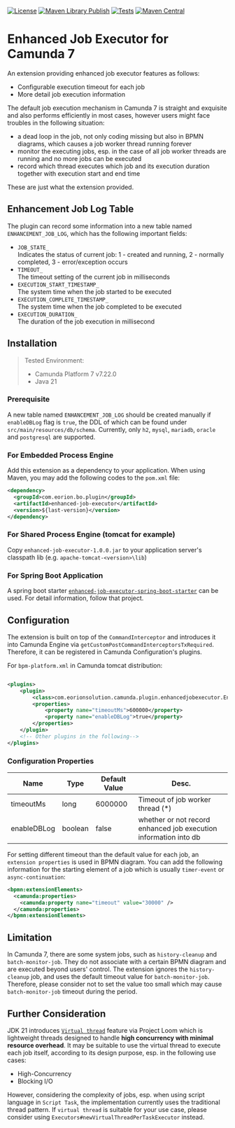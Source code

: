 [![License](https://img.shields.io/badge/License-Apache%202.0-yellowgreen.svg)](https://www.apache.org/licenses/LICENSE-2.0)
[![Maven Library Publish](https://github.com/orion-automation/enhanced-job-executor/actions/workflows/sonatype-publish.yml/badge.svg)](https://github.com/orion-automation/enhanced-job-executor/actions/workflows/sonatype-publish.yml)
[![Tests](https://github.com/orion-automation/application/actions/workflows/push-trigger.yml/badge.svg)](https://github.com/orion-automation/enhanced-job-executor/actions/workflows/push-trigger.yml)
[![Maven Central](https://maven-badges.sml.io/sonatype-central/com.eorion.bo.plugin/enhanced-job-executor/badge.svg)](https://maven-badges.sml.io/sonatype-central/com.eorion.bo.plugin/enhanced-job-executor)

# Enhanced Job Executor for Camunda 7

An extension providing enhanced job executor features as follows:

* Configurable execution timeout for each job
* More detail job execution information

The default job execution mechanism in Camunda 7 is straight and exquisite and 
also performs efficiently in most cases, however users might face troubles in the following situation:

* a dead loop in the job, not only coding missing but also in BPMN diagrams, which causes a job worker thread running forever
* monitor the executing jobs, esp. in the case of all job worker threads are running and no more jobs can be executed
* record which thread executes which job and its execution duration together with execution start and end time

These are just what the extension provided.

## Enhancement Job Log Table

The plugin can record some information into a new table named `ENHANCEMENT_JOB_LOG`, which has the following important fields:

* `JOB_STATE_`  
Indicates the status of current job: 1 - created and running, 2 - normally completed, 3 - error/exception occurs
* `TIMEOUT_`  
The timeout setting of the current job in milliseconds
* `EXECUTION_START_TIMESTAMP_`  
The system time when the job started to be executed
* `EXECUTION_COMPLETE_TIMESTAMP_`  
The system time when the job completed to be executed
* `EXECUTION_DURATION_`  
The duration of the job execution in millisecond

## Installation

> Tested Environment:
>* Camunda Platform 7 v7.22.0
>* Java 21

### Prerequisite

A new table named `ENHANCEMENT_JOB_LOG` should be created manually if `enableDBLog` flag is `true`, the DDL of which can be found under `src/main/resources/db/schema`.
Currently, only `h2`, `mysql`, `mariadb`, `oracle` and `postgresql` are supported.

### For Embedded Process Engine

Add this extension as a dependency to your application. When using Maven, you may add the following codes to the `pom.xml` file:

```xml
<dependency>
  <groupId>com.eorion.bo.plugin</groupId>
  <artifactId>enhanced-job-executor</artifactId>
  <version>${last-version}</version>
</dependency>
```

### For Shared Process Engine (tomcat for example)

Copy `enhanced-job-executor-1.0.0.jar` to your application server's classpath lib (e.g. `apache-tomcat-<version>\lib`)

### For Spring Boot Application

A spring boot starter [`enhanced-job-executor-spring-boot-starter`](https://github.com/orion-automation/enhanced-job-executor-spring-boot-starter) can be used. 
For detail information, follow that project.

## Configuration

The extension is built on top of the `CommandInterceptor` and introduces it into Camunda Engine via `getCustomPostCommandInterceptorsTxRequired`. 
Therefore, it can be registered in Camunda Configuration's plugins.

For `bpm-platform.xml` in Camunda tomcat distribution:

```xml

<plugins>
    <plugin>
        <class>com.eorionsolution.camunda.plugin.enhancedjobexecutor.EnhancedJobExecutorPlugin</class>
        <properties>
            <property name="timeoutMs">600000</property>
            <property name="enableDBLog">true</property>
        </properties>
    </plugin>
    <!-- Other plugins in the following-->
</plugins>
```

### Configuration Properties

| Name        | Type    | Default Value | Desc.                                                            |
|-------------|---------|---------------|------------------------------------------------------------------|
| timeoutMs   | long    | 6000000       | Timeout of job worker thread  (*)                                |
| enableDBLog | boolean | false         | whether or not record enhanced job execution information into db |

For setting different timeout than the default value for each job, an `extension properties` is used in BPMN diagram.
You can add the following information for the starting element of a job which is usually `timer-event` or `async-continuation`:
```xml
<bpmn:extensionElements>
  <camunda:properties>
    <camunda:property name="timeout" value="30000" />
  </camunda:properties>
</bpmn:extensionElements>
```

## Limitation

In Camunda 7, there are some system jobs, such as `history-cleanup` and `batch-monitor-job`.
They do not associate with a certain BPMN diagram and are executed beyond users' control.
The extension ignores the `history-cleanup` job, and uses the default timeout value for `batch-monitor-job`.
Therefore, please consider not to set the value too small which may cause `batch-monitor-job` timeout during the period.

## Further Consideration

JDK 21 introduces [`Virtual thread`](https://openjdk.org/jeps/444) feature via Project Loom which is lightweight threads designed to handle **high concurrency with minimal resource overhead**.
It may be suitable to use the virtual thread to execute each job itself, according to its design purpose, 
esp. in the following use cases:

* High-Concurrency
* Blocking I/O

However, considering the complexity of jobs, esp. when using script language in `Script Task`, 
the implementation currently uses the traditional thread pattern. 
If `virtual thread` is suitable for your use case, please consider using `Executors#newVirtualThreadPerTaskExecutor` instead.
